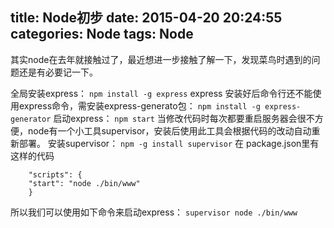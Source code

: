 title: Node初步
date: 2015-04-20 20:24:55
categories: Node
tags: Node
---
其实node在去年就接触过了，最近想进一步接触了解一下，发现菜鸟时遇到的问题还是有必要记一下。

全局安装express：
 `npm install -g express`
 express 安装好后命令行还不能使用express命令，需安装express-generato包：
  `npm install -g express-generator`
  启动express：
  `npm start`
  当修改代码时每次都要重启服务器会很不方便，node有一个小工具supervisor，安装后使用此工具会根据代码的改动自动重新部署。
  安装supervisor：
  `npm -g install supervisor`
在 package.json里有这样的代码
```
    "scripts": {
    "start": "node ./bin/www"
    }
```
  所以我们可以使用如下命令来启动express：
`supervisor node ./bin/www`